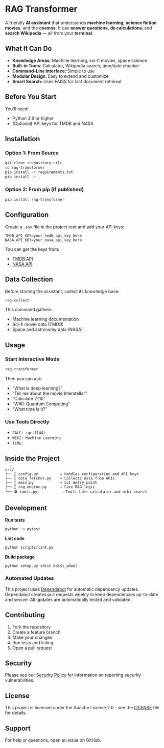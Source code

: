 # RAG Transformer

A friendly **AI assistant** that understands **machine learning**, **science fiction movies**, and the **cosmos**.
It can **answer questions**, **do calculations**, and **search Wikipedia** — all from your **terminal**.

## What It Can Do

* **Knowledge Areas:** Machine learning, sci-fi movies, space science
* **Built-in Tools:** Calculator, Wikipedia search, time/date checker
* **Command-Line Interface:** Simple to use
* **Modular Design:** Easy to extend and customize
* **Smart Search:** Uses FAISS for fast document retrieval

## Before You Start

You’ll need:

* Python 3.8 or higher
* (Optional) API keys for TMDB and NASA

## Installation

### Option 1: From Source

```bash
git clone <repository-url>
cd rag-transformer
pip install -r requirements.txt
pip install -e .
```

### Option 2: From pip (if published)

```bash
pip install rag-transformer
```

## Configuration

Create a `.env` file in the project root and add your API keys:

```env
TMDB_API_KEY=your_tmdb_api_key_here
NASA_API_KEY=your_nasa_api_key_here
```

You can get the keys from:

* [TMDB API](https://www.themoviedb.org/settings/api)
* [NASA API](https://api.nasa.gov/)

## Data Collection

Before starting the assistant, collect its knowledge base:

```bash
rag-collect
```

This command gathers:

* Machine learning documentation
* Sci-fi movie data (TMDB)
* Space and astronomy data (NASA)

## Usage

### Start Interactive Mode

```bash
rag-transformer
```

Then you can ask:

* “What is deep learning?”
* “Tell me about the movie Interstellar”
* “Calculate 2^10”
* “WIKI: Quantum Computing”
* “What time is it?”

### Use Tools Directly

* `CALC: sqrt(144)`
* `WIKI: Machine Learning`
* `TIME:`

## Inside the Project

```
src/
├── 🧩 config.py          → Handles configuration and API keys
├── 🚀 data_fetcher.py    → Collects data from APIs
├── 💬 main.py            → CLI entry point
├── 🧠 rag_engine.py      → Core RAG logic
└── 🛠️ tools.py           → Tools like calculator and wiki search
```

## Development

**Run tests**

```bash
python -m pytest
```

**Lint code**

```bash
python scripts/lint.py
```

**Build package**

```bash
python setup.py sdist bdist_wheel
```

### Automated Updates

This project uses [Dependabot](https://github.com/dependabot) for automatic dependency updates. Dependabot creates pull requests weekly to keep dependencies up-to-date and secure. All updates are automatically tested and validated.

## Contributing

1. Fork the repository
2. Create a feature branch
3. Make your changes
4. Run tests and linting
5. Open a pull request

## Security

Please see our [Security Policy](SECURITY.md) for information on reporting security vulnerabilities.

## License

This project is licensed under the Apache License 2.0 - see the [LICENSE](LICENSE) file for details.

## Support

For help or questions, open an issue on GitHub.
